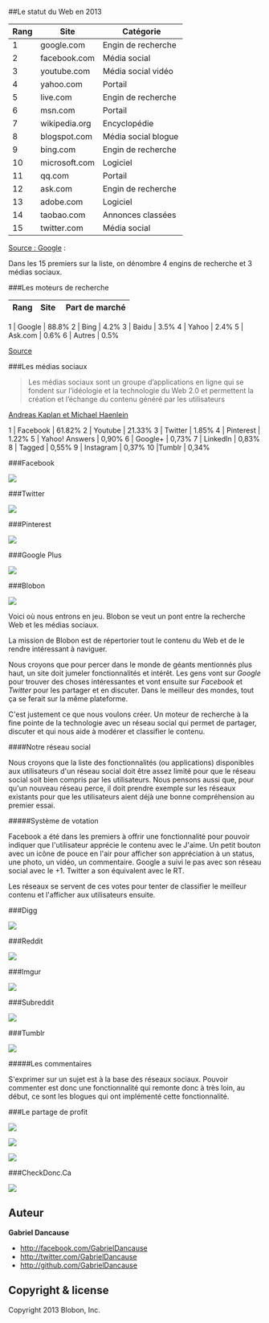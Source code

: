 ##Le statut du Web en 2013


Rang | Site | Catégorie
--- | --- | ---
1  | google.com | Engin de recherche
2  | facebook.com | Média social
3  | youtube.com | Média social vidéo
4  | yahoo.com | Portail
5  | live.com | Engin de recherche
6  | msn.com | Portail
7  | wikipedia.org | Encyclopédie
8  | blogspot.com | Média social blogue
9  | bing.com | Engin de recherche
10 | microsoft.com | Logiciel
11 | qq.com | Portail
12 | ask.com | Engin de recherche
13 | adobe.com | Logiciel
14 | taobao.com | Annonces classées
15 | twitter.com | Média social

[Source : Google](http://www.google.com/adplanner/static/top1000/) :  

Dans les 15 premiers sur la liste, on dénombre 4 engins de recherche et 3 médias sociaux. 

###Les moteurs de recherche

Rang | Site | Part de marché
--- | --- | ---

1 | Google | 88.8%
2 | Bing | 4.2%
3 | Baidu | 3.5%
4 | Yahoo | 2.4%
5 | Ask.com | 0.6%
6 | Autres | 0.5%

[Source](http://www.karmasnack.com/about/search-engine-market-share/)

###Les médias sociaux

> Les médias sociaux sont un groupe d’applications en ligne qui se fondent sur l’idéologie et la technologie du Web 2.0 et permettent la création et l’échange du contenu généré par les utilisateurs

[Andreas Kaplan et Michael Haenlein](http://fr.wikipedia.org/wiki/M%C3%A9dias_sociaux)

1 | Facebook | 61.82%
2 | Youtube | 21.33%
3 | Twitter | 1.85%
4 | Pinterest | 1.22%
5 | Yahoo! Answers | 0,90%
6 | Google+ | 0,73%
7 | LinkedIn | 0,83%
8 | Tagged | 0,55%
9 | Instagram | 0,37%
10 |Tumblr | 0,34%

###Facebook

![](img/facebook.png)

###Twitter

![](img/twitter.png)

###Pinterest

![](img/pinterest.png)

###Google Plus

![](img/google_plus.png)

###Blobon

![](img/blobon.jpg)

Voici où nous entrons en jeu. Blobon se veut un pont entre la recherche Web et les médias sociaux.

La mission de Blobon est de répertorier tout le contenu du Web et de le rendre intéressant à naviguer.

Nous croyons que pour percer dans le monde de géants mentionnés plus haut, un site doit jumeler fonctionnalités et intérêt. Les gens vont sur *Google* pour trouver des choses intéressantes et vont ensuite sur *Facebook* et *Twitter* pour les partager et en discuter. Dans le meilleur des mondes, tout ça se ferait sur la même plateforme.  

C'est justement ce que nous voulons créer. Un moteur de recherche à la fine pointe de la technologie avec un réseau social qui permet de partager, discuter et qui nous aide à modérer et classifier le contenu. 

####Notre réseau social

Nous croyons que la liste des fonctionnalités (ou applications) disponibles aux utilisateurs d'un réseau social doit être assez limité pour que le réseau social soit bien compris par les utilisateurs. Nous pensons aussi que, pour qu'un nouveau réseau perce, il doit prendre exemple sur les réseaux existants pour que les utilisateurs aient déjà une bonne compréhension au premier essai.

#####Système de votation 

Facebook a été dans les premiers à offrir une fonctionnalité pour pouvoir indiquer que l'utilisateur apprécie le contenu avec le J'aime. Un petit bouton avec un icône de pouce en l'air pour afficher son appréciation à un status, une photo, un vidéo, un commentaire. Google a suivi le pas avec son réseau social avec le +1. Twitter a son équivalent avec le RT. 

Les réseaux se servent de ces votes pour tenter de classifier le meilleur contenu et l'afficher aux utilisateurs ensuite.

###Digg

![](img/digg.jpg)

###Reddit

![](img/reddit.png)

###Imgur

![](img/imgur.png)

###Subreddit

![](img/sub_reddit.png)

###Tumblr

![](img/tumblr.png)

#####Les commentaires

S'exprimer sur un sujet est à la base des réseaux sociaux. Pouvoir commenter est donc une fonctionnalité qui remonte donc à très loin, au début, ce sont les blogues qui ont implémenté cette fonctionnalité. 

###Le partage de profit

![](img/adsense.png)

![](img/weseekyou.png)

![](img/google_analytics.png)

###CheckDonc.Ca

![](img/cdc.jpg)





Auteur
-------

**Gabriel Dancause**

+ http://facebook.com/GabrielDancause
+ http://twitter.com/GabrielDancause
+ http://github.com/GabrielDancause


Copyright & license
---------------------

Copyright 2013 Blobon, Inc.

